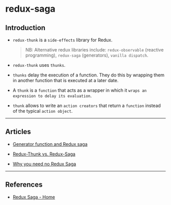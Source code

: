 # redux-saga

## Introduction

* `redux-thunk` is a `side-effects` library for Redux.

    > NB: Alternative redux libraries include: `redux-observable` (reactive programming), `redux-saga` (generators), `vanilla dispatch`.

* `redux-thunk` uses `thunks`.

* `thunks` delay the execution of a function. They do this by wrapping them in another function that is executed at a later date.

* A `thunk` is a `function` that acts as a wrapper in which it `wraps an expression to delay its evaluation`. 

* `thunk` allows to write an `action creators` that return a `function` instead of the typical `action object`.

---

## Articles

* [Generator function and Redux saga](https://code.likeagirl.io/generator-function-and-redux-saga-b1c531b6c56d)

* [Redux-Thunk vs. Redux-Saga](https://medium.com/@shoshanarosenfield/redux-thunk-vs-redux-saga-93fe82878b2d)

* [Why you need no Redux Saga](https://medium.com/slido-dev-blog/why-you-need-no-redux-saga-4d4dc46e448)

---

## References

* [Redux Saga - Home](https://redux-saga.js.org/)

